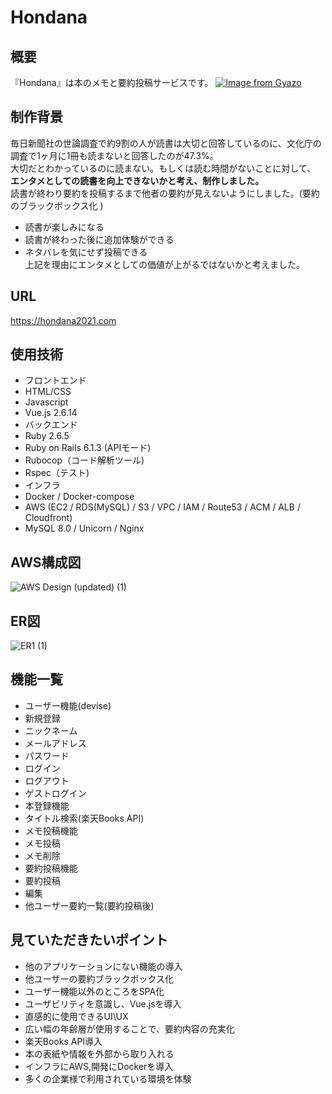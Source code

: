 # Hondana

## 概要
『Hondana』は本のメモと要約投稿サービスです。
[![Image from Gyazo](https://i.gyazo.com/23a3c8b23472f11a789829e35dd7fdf1.png)](https://gyazo.com/23a3c8b23472f11a789829e35dd7fdf1)

## 制作背景
毎日新聞社の世論調査で約9割の人が読書は大切と回答しているのに、文化庁の調査で1ヶ月に1冊も読まないと回答したのが47.3%。
<br>大切だとわかっているのに読まない。もしくは読む時間がないことに対して、
<br>**エンタメとしての読書を向上できないかと考え、制作しました。**
<br>読書が終わり要約を投稿するまで他者の要約が見えないようにしました。(要約のブラックボックス化
)
<br>
* 読書が楽しみになる
* 読書が終わった後に追加体験ができる
* ネタバレを気にせず投稿できる
<br>上記を理由にエンタメとしての価値が上がるではないかと考えました。

## URL
https://hondana2021.com
<br>

## 使用技術
* フロントエンド
 * HTML/CSS
 * Javascript
 * Vue.js 2.6.14
* バックエンド
 * Ruby 2.6.5
 * Ruby on Rails 6.1.3 (APIモード)
 * Rubocop（コード解析ツール)
 * Rspec（テスト)
* インフラ
 * Docker / Docker-compose
 * AWS (EC2 / RDS(MySQL) / S3 / VPC / IAM / Route53 / ACM / ALB / Cloudfront)
 * MySQL 8.0 / Unicorn / Nginx

## AWS構成図
![AWS Design (updated) (1)](https://user-images.githubusercontent.com/69581420/122664135-6c00ce80-d1da-11eb-823d-cb06fe7f0d74.png)

## ER図
![ER1 (1)](https://user-images.githubusercontent.com/69581420/122664155-88047000-d1da-11eb-8585-5d03298d56a7.png)

## 機能一覧
* ユーザー機能(devise)
 * 新規登録
  * ニックネーム
  * メールアドレス
  * パスワード
 * ログイン
 * ログアウト
 * ゲストログイン
* 本登録機能
 * タイトル検索(楽天Books API)
* メモ投稿機能
 * メモ投稿
 * メモ削除
* 要約投稿機能
 * 要約投稿
 * 編集
* 他ユーザー要約一覧(要約投稿後)

## 見ていただきたいポイント
* 他のアプリケーションにない機能の導入
 * 他ユーザーの要約ブラックボックス化
* ユーザー機能以外のところをSPA化
 * ユーザビリティを意識し、Vue.jsを導入
* 直感的に使用できるUI\UX
 * 広い幅の年齢層が使用することで、要約内容の充実化
* 楽天Books API導入
 * 本の表紙や情報を外部から取り入れる
* インフラにAWS,開発にDockerを導入
 * 多くの企業様で利用されている環境を体験

